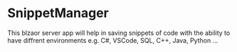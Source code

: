 # SnippetManager
This blzaor server app will help in saving snippets of code with the ability to have diffrent environments e.g. C#, VSCode, SQL, C++, Java, Python ...
